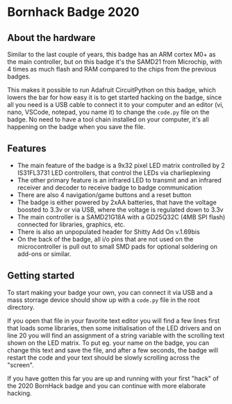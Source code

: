 # Bornhack Badge 2020

## About the hardware

Similar to the last couple of years, this badge has an ARM cortex M0+ as the main
controller, but on this badge it's the SAMD21 from Microchip, with 4 times as much
flash and RAM compared to the chips from the previous badges.

This makes it possible to run Adafruit CircuitPython on this badge, which lowers the
bar for how easy it is to get started hacking on the badge, since all you need is a
USB cable to connect it to your computer and an editor (vi, nano, VSCode, notepad,
you name it) to change the `code.py` file on the badge. No need to have a tool chain
installed on your computer, it's all happening on the badge when you save the file.

## Features

- The main feature of the badge is a 9x32 pixel LED matrix controlled by 2
IS31FL3731 LED controllers, that control the LEDs via charlieplexing
- The other primary feature is an infrared LED to transmit and an infrared receiver
and decoder to receive badge to badge communication
- There are also 4 navigation/game buttons and a reset button
- The badge is either powered by 2xAA batteries, that have the voltage boosted to
3.3v or via USB, where the voltage is regulated down to 3.3v
- The main controller is a SAMD21G18A with a GD25Q32C (4MB SPI flash) connected
for libraries, graphics, etc.
- There is also an unpopulated header for Shitty Add On v.1.69bis
- On the back of the badge, all i/o pins that are not used on the microcontroller
is pull out to small SMD pads for optional soldering on add-ons or similar.

## Getting started

To start making your badge your own, you can connect it via USB and a mass storrage
device should show up with a `code.py` file in the root directory.

If you open that file in your favorite text editor you will find a few lines first
that loads some libraries, then some initialisation of the LED drivers and on line 20
you will find an assignment of a string variable with the scrolling text shown on
the LED matrix. To put eg. your name on the badge, you can change this text and save
the file, and after a few seconds, the badge will restart the code and your text
should be slowly scrolling across the "screen".

If you have gotten this far you are up and running with your first "hack" of the
2020 BornHack badge and you can continue with more elaborate hacking.